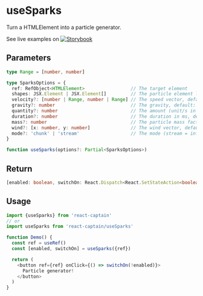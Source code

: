 # useSparks

Turn a HTMLElement into a particle generator.

See live examples on [![Storybook](https://cdn.jsdelivr.net/gh/storybooks/brand@master/badge/badge-storybook.svg)](https://react-captain.soywod.me/?selectedKind=useSparks&selectedStory=Default&full=0&addons=1&stories=1&panelRight=0&addonPanel=storybook%2Factions%2Factions-panel)

## Parameters

```typescript
type Range = [number, number]

type SparksOptions = {
  ref: RefObject<HTMLElement>                 // The target element
  shapes: JSX.Element | JSX.Element[]         // The particle element list (one is taken randomly by the hook on mount)
  velocity?: [number | Range, number | Range] // The speed vector, default: [[-10, 10], [17, 23]]
  gravity?: number                            // The gravity, default: 2
  quantity?: number                           // The amount (unit/s in stream mode, unit in chunk mode), default: 10
  duration?: number                           // The duration in ms, default: 1000
  mass?: number                               // The particle mass factor, default: 0.96
  wind?: [x: number, y: number]               // The wind vector, default: [0, 0]
  mode?: 'chunk' | 'stream'                   // The mode (stream = infinite flow, chunk = finite block), default: 'chunk'
}

function useSparks(options?: Partial<SparksOptions>)
```

## Return

```typescript
[enabled: boolean, switchOn: React.Dispatch<React.SetStateAction<boolean>>]
```

## Usage

```typescript
import {useSparks} from 'react-captain'
// or
import useSparks from 'react-captain/useSparks'

function Demo() {
  const ref = useRef()
  const [enabled, switchOn] = useSparks({ref})

  return (
    <button ref={ref} onClick={() => switchOn(!enabled)}>
      Particle generator!
    </button>
  )
}
```
